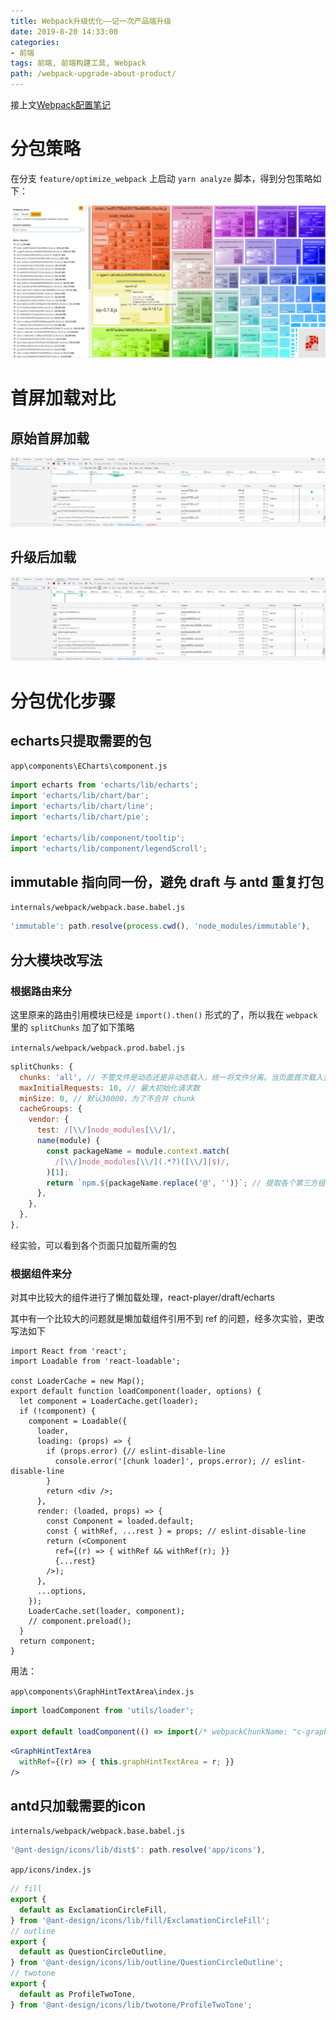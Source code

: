```yaml
---
title: Webpack升级优化——记一次产品端升级
date: 2019-8-20 14:33:00
categories:
- 前端
tags: 前端, 前端构建工具, Webpack
path: /webpack-upgrade-about-product/
---
```


接上文[Webpack配置笔记](/webpack-config-note/)

# 分包策略

在分支 `feature/optimize_webpack` 上启动 `yarn analyze` 脚本，得到分包策略如下：

![分包策略](2019-08-20-14-39-37.png)

# 首屏加载对比

## 原始首屏加载

![原始首屏加载大小](2019-08-20-14-42-05.png)

## 升级后加载

![升级后加载大小](2019-08-20-14-42-42.png)

# 分包优化步骤

## echarts只提取需要的包

`app\components\ECharts\component.js`

```js
import echarts from 'echarts/lib/echarts';
import 'echarts/lib/chart/bar';
import 'echarts/lib/chart/line';
import 'echarts/lib/chart/pie';

import 'echarts/lib/component/tooltip';
import 'echarts/lib/component/legendScroll';
```

## immutable 指向同一份，避免 draft 与 antd 重复打包

`internals/webpack/webpack.base.babel.js`

```js
'immutable': path.resolve(process.cwd(), 'node_modules/immutable'),
```

## 分大模块改写法

### 根据路由来分

这里原来的路由引用模块已经是 `import().then()` 形式的了，所以我在 `webpack` 里的 `splitChunks` 加了如下策略

`internals/webpack/webpack.prod.babel.js`

```js
splitChunks: {
  chunks: 'all', // 不管文件是动态还是非动态载入，统一将文件分离。当页面首次载入会引入所有的包
  maxInitialRequests: 10, // 最大初始化请求数
  minSize: 0, // 默认30000，为了不合并 chunk
  cacheGroups: {
    vendor: {
      test: /[\\/]node_modules[\\/]/,
      name(module) {
        const packageName = module.context.match(
          /[\\/]node_modules[\\/](.*?)([\\/]|$)/,
        )[1];
        return `npm.${packageName.replace('@', '')}`; // 提取各个第三方组件，只在需要时提取
      },
    },
  },
},
```

经实验，可以看到各个页面只加载所需的包

### 根据组件来分

对其中比较大的组件进行了懒加载处理，react-player/draft/echarts

其中有一个比较大的问题就是懒加载组件引用不到 ref 的问题，经多次实验，更改写法如下

```js{16-23}
import React from 'react';
import Loadable from 'react-loadable';

const LoaderCache = new Map();
export default function loadComponent(loader, options) {
  let component = LoaderCache.get(loader);
  if (!component) {
    component = Loadable({
      loader,
      loading: (props) => {
        if (props.error) {// eslint-disable-line
          console.error('[chunk loader]', props.error); // eslint-disable-line
        }
        return <div />;
      },
      render: (loaded, props) => {
        const Component = loaded.default;
        const { withRef, ...rest } = props; // eslint-disable-line
        return (<Component
          ref={(r) => { withRef && withRef(r); }}
          {...rest}
        />);
      },
      ...options,
    });
    LoaderCache.set(loader, component);
    // component.preload();
  }
  return component;
}
```

用法：

`app\components\GraphHintTextArea\index.js`

```js
import loadComponent from 'utils/loader';

export default loadComponent(() => import(/* webpackChunkName: "c-graph-hint-text-area" */'./component'), null);
```

```jsx
<GraphHintTextArea
  withRef={(r) => { this.graphHintTextArea = r; }}
/>
```

## antd只加载需要的icon

`internals/webpack/webpack.base.babel.js`

```js
'@ant-design/icons/lib/dist$': path.resolve('app/icons'),
```

`app/icons/index.js`

```js
// fill
export {
  default as ExclamationCircleFill,
} from '@ant-design/icons/lib/fill/ExclamationCircleFill';
// outline
export {
  default as QuestionCircleOutline,
} from '@ant-design/icons/lib/outline/QuestionCircleOutline';
// twotone
export {
  default as ProfileTwoTone,
} from '@ant-design/icons/lib/twotone/ProfileTwoTone';
```
